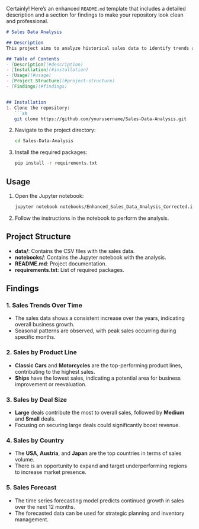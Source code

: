 Certainly! Here’s an enhanced `README.md` template that includes a detailed description and a section for findings to make your repository look clean and professional.

```markdown
# Sales Data Analysis

## Description
This project aims to analyze historical sales data to identify trends and patterns, forecast future sales, and provide insights for business decision-making. The analysis includes data cleaning, exploratory data analysis (EDA), and time series forecasting.

## Table of Contents
- [Description](#description)
- [Installation](#installation)
- [Usage](#usage)
- [Project Structure](#project-structure)
- [Findings](#findings)


## Installation
1. Clone the repository:
   ```sh
   git clone https://github.com/yourusername/Sales-Data-Analysis.git
   ```
2. Navigate to the project directory:
   ```sh
   cd Sales-Data-Analysis
   ```
3. Install the required packages:
   ```sh
   pip install -r requirements.txt
   ```

## Usage
1. Open the Jupyter notebook:
   ```sh
   jupyter notebook notebooks/Enhanced_Sales_Data_Analysis_Corrected.ipynb
   ```
2. Follow the instructions in the notebook to perform the analysis.

## Project Structure
- **data/**: Contains the CSV files with the sales data.
- **notebooks/**: Contains the Jupyter notebook with the analysis.
- **README.md**: Project documentation.
- **requirements.txt**: List of required packages.

## Findings
### 1. Sales Trends Over Time
- The sales data shows a consistent increase over the years, indicating overall business growth.
- Seasonal patterns are observed, with peak sales occurring during specific months.

### 2. Sales by Product Line
- **Classic Cars** and **Motorcycles** are the top-performing product lines, contributing to the highest sales.
- **Ships** have the lowest sales, indicating a potential area for business improvement or reevaluation.

### 3. Sales by Deal Size
- **Large** deals contribute the most to overall sales, followed by **Medium** and **Small** deals.
- Focusing on securing large deals could significantly boost revenue.

### 4. Sales by Country
- The **USA**, **Austria**, and **Japan** are the top countries in terms of sales volume.
- There is an opportunity to expand and target underperforming regions to increase market presence.

### 5. Sales Forecast
- The time series forecasting model predicts continued growth in sales over the next 12 months.
- The forecasted data can be used for strategic planning and inventory management.



